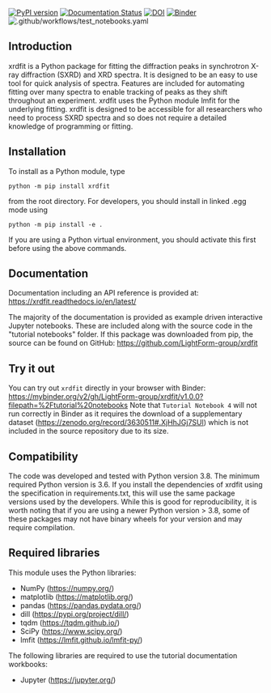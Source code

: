 [![PyPI version](https://badge.fury.io/py/xrdfit.svg)](https://badge.fury.io/py/xrdfit)
[![Documentation Status](https://readthedocs.org/projects/xrdfit/badge/?version=latest)](https://xrdfit.readthedocs.io/en/latest/?badge=latest)
[![DOI](https://zenodo.org/badge/203145007.svg)](https://zenodo.org/badge/latestdoi/203145007)
[![Binder](https://mybinder.org/badge_logo.svg)](https://mybinder.org/v2/gh/LightForm-group/xrdfit/v1.0.0?filepath=%2Ftutorial%20notebooks)
![.github/workflows/test_notebooks.yaml](https://github.com/LightForm-group/xrdfit/workflows/.github/workflows/test_notebooks.yaml/badge.svg)

Introduction
--------------

xrdfit is a Python package for fitting the diffraction peaks in synchrotron X-ray diffraction (SXRD) and XRD spectra. It is designed to be an easy to use tool for quick analysis of spectra. Features are included for automating fitting over many spectra to enable tracking of peaks as they shift throughout an experiment. xrdfit uses the Python module lmfit for the underlying fitting. xrdfit is designed to be accessible for all researchers who need to process SXRD spectra and so does not require a detailed knowledge of programming or fitting.

Installation
-------------

To install as a Python module, type

`python -m pip install xrdfit`

from the root directory. 
For developers, you should install in linked .egg mode using

`python -m pip install -e .`

If you are using a Python virtual environment, you should activate this first before using the above commands.

Documentation
---------------
Documentation including an API reference is provided at: https://xrdfit.readthedocs.io/en/latest/

The majority of the documentation is provided as example driven interactive Jupyter notebooks. These are included along with the source code in the "tutorial notebooks" folder.
If this package was downloaded from pip, the source can be found on GitHub: https://github.com/LightForm-group/xrdfit

Try it out
-------------

You can try out `xrdfit` directly in your browser with Binder: https://mybinder.org/v2/gh/LightForm-group/xrdfit/v1.0.0?filepath=%2Ftutorial%20notebooks
Note that `Tutorial Notebook 4` will not run correctly in Binder as it requires the download of a supplementary dataset (https://zenodo.org/record/3630511#.XjHhJGj7SUl) which is not included in the source repository due to its size.

Compatibility
--------------

The code was developed and tested with Python version 3.8. The minimum required Python version is 3.6. If you install the dependencies of xrdfit using the 
specification in requirements.txt, this will use the same package versions used by the developers. While this is good for reproducibility, it is worth noting that
if you are using a newer Python version > 3.8, some of these packages may not have binary wheels for your version and may require compilation.

Required libraries
--------------------

This module uses the Python libraries:
* NumPy (https://numpy.org/)
* matplotlib (https://matplotlib.org/)
* pandas (https://pandas.pydata.org/)
* dill (https://pypi.org/project/dill/)
* tqdm (https://tqdm.github.io/)
* SciPy (https://www.scipy.org/)
* lmfit (https://lmfit.github.io/lmfit-py/)

The following libraries are required to use the tutorial documentation workbooks:
* Jupyter (https://jupyter.org/)
